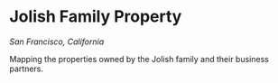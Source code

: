 # Jolish Family Property
*San Francisco, California*

Mapping the properties owned by the Jolish family and their business partners.
